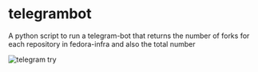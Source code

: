# telegrambot
A python script to run a telegram-bot that returns the number of forks for each repository in fedora-infra and also 
the total number


![telegram try]()
